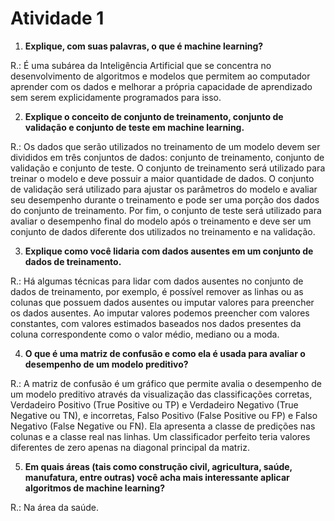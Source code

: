 # Atividade 1

1. **Explique, com suas palavras, o que é machine learning?**

R.: É uma subárea da Inteligência Artificial que se concentra no desenvolvimento de algoritmos e modelos que permitem ao computador aprender com os dados e melhorar a própria capacidade de aprendizado sem serem explicidamente programados para isso.

2. **Explique o conceito de conjunto de treinamento, conjunto de validação e conjunto de teste em machine learning.**

R.: Os dados que serão utilizados no treinamento de um modelo devem ser divididos em três conjuntos de dados: conjunto de treinamento, conjunto de validação e conjunto de teste. O conjunto de treinamento será utilizado para treinar o modelo e deve possuir a maior quantidade de dados. O conjunto de validação será utilizado para ajustar os parâmetros do modelo e avaliar seu desempenho durante o treinamento e pode ser uma porção dos dados do conjunto de treinamento. Por fim, o conjunto de teste será utilizado para avaliar o desempenho final do modelo após o treinamento e deve ser um conjunto de dados diferente dos utilizados no treinamento e na validação. 

3. **Explique como você lidaria com dados ausentes em um conjunto de dados de treinamento.**

R.: Há algumas técnicas para lidar com dados ausentes no conjunto de dados de treinamento, por exemplo, é possível remover as linhas ou as colunas que possuem dados ausentes ou imputar valores para preencher os dados ausentes. Ao imputar valores podemos preencher com valores constantes, com valores estimados baseados nos dados presentes da coluna correspondente como o valor médio, mediano ou a moda.

4. **O que é uma matriz de confusão e como ela é usada para avaliar o desempenho de um modelo preditivo?**

R.: A matriz de confusão é um gráfico que permite avalia o desempenho de um modelo preditivo através da visualização das classificações corretas, Verdadeiro Positivo (True Positive ou TP) e Verdadeiro Negativo (True Negative ou TN), e incorretas, Falso Positivo (False Positive ou FP) e Falso Negativo (False Negative ou FN). Ela apresenta a classe de predições nas colunas e a classe real nas linhas. Um classificador perfeito teria valores diferentes de zero apenas na diagonal principal da matriz.

5. **Em quais áreas (tais como construção civil, agricultura, saúde, manufatura, entre outras) você acha mais interessante aplicar algoritmos de machine learning?**

R.: Na área da saúde.